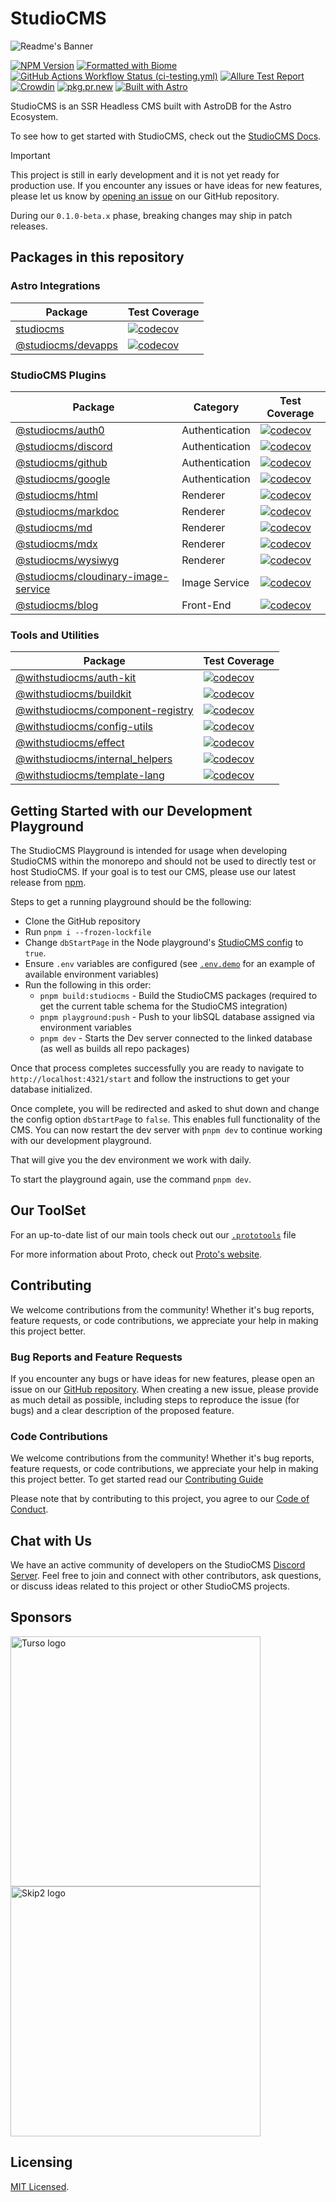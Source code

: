 # StudioCMS

![Readme's Banner](./assets/banner-readme.png)

[![NPM Version](https://img.shields.io/npm/v/studiocms)](https://npm.im/studiocms)
[![Formatted with Biome](https://img.shields.io/badge/Formatted_with-Biome-60a5fa?style=flat&logo=biome)](https://biomejs.dev/)
[![GitHub Actions Workflow Status (ci-testing.yml) ](https://img.shields.io/github/actions/workflow/status/withstudiocms/studiocms/ci-testing.yml?branch=main&logo=githubactions&logoColor=%232088FF&label=repo%20tests)](https://github.com/withstudiocms/studiocms/actions/workflows/ci-testing.yml)
[![Allure Test Report](https://img.shields.io/badge/Allure%20Test%20Report-blue?style=flat)](https://tests.studiocms.dev/allure-reports/main/studiocms-tests/latest)
[![Crowdin](https://badges.crowdin.net/studiocms/localized.svg)](https://crowdin.com/project/studiocms)
[![pkg.pr.new](https://img.shields.io/badge/Continuous%20Releases-pkg.pr.new-8A2BE2?logo=pkgsrc&logoColor=FFF)](https://pkg.pr.new/~/withstudiocms/studiocms)
[![Built with Astro](https://astro.badg.es/v2/built-with-astro/tiny.svg)](https://astro.build)

StudioCMS is an SSR Headless CMS built with AstroDB for the Astro Ecosystem.

To see how to get started with StudioCMS, check out the [StudioCMS Docs](https://docs.studiocms.dev).

> [!IMPORTANT]
> This project is still in early development and it is not yet ready for production use. If you encounter any issues or have ideas for new features, please let us know by [opening an issue](https://github.com/withstudiocms/studiocms/issues/new/choose) on our GitHub repository.
>
> During our `0.1.0-beta.x` phase, breaking changes may ship in patch releases.

## Packages in this repository

### Astro Integrations

| Package | Test Coverage |
| ------- | ------------- |
| [studiocms](./packages/studiocms/) | [![codecov](https://codecov.io/github/withstudiocms/studiocms/graph/badge.svg?token=RN8LT1O5E2&component=studiocms)](https://codecov.io/github/withstudiocms/studiocms) |
| [@studiocms/devapps](./packages/@studiocms/devapps/) | [![codecov](https://codecov.io/github/withstudiocms/studiocms/graph/badge.svg?token=RN8LT1O5E2&component=studiocms_devapps)](https://codecov.io/github/withstudiocms/studiocms) |

### StudioCMS Plugins

| Package | Category | Test Coverage |
| ------- | -------- | ------------- |
| [@studiocms/auth0](./packages/@studiocms/auth0/) | Authentication | [![codecov](https://codecov.io/github/withstudiocms/studiocms/graph/badge.svg?token=RN8LT1O5E2&component=studiocms_auth0)](https://codecov.io/github/withstudiocms/studiocms) |
| [@studiocms/discord](./packages/@studiocms/discord/) | Authentication | [![codecov](https://codecov.io/github/withstudiocms/studiocms/graph/badge.svg?token=RN8LT1O5E2&component=studiocms_discord)](https://codecov.io/github/withstudiocms/studiocms) |
| [@studiocms/github](./packages/@studiocms/github/) | Authentication | [![codecov](https://codecov.io/github/withstudiocms/studiocms/graph/badge.svg?token=RN8LT1O5E2&component=studiocms_github)](https://codecov.io/github/withstudiocms/studiocms) |
| [@studiocms/google](./packages/@studiocms/google/) | Authentication | [![codecov](https://codecov.io/github/withstudiocms/studiocms/graph/badge.svg?token=RN8LT1O5E2&component=studiocms_google)](https://codecov.io/github/withstudiocms/studiocms) |
| [@studiocms/html](./packages/@studiocms/html/) | Renderer | [![codecov](https://codecov.io/github/withstudiocms/studiocms/graph/badge.svg?token=RN8LT1O5E2&component=studiocms_html)](https://codecov.io/github/withstudiocms/studiocms) |
| [@studiocms/markdoc](./packages/@studiocms/markdoc/) | Renderer | [![codecov](https://codecov.io/github/withstudiocms/studiocms/graph/badge.svg?token=RN8LT1O5E2&component=studiocms_markdoc)](https://codecov.io/github/withstudiocms/studiocms) |
| [@studiocms/md](./packages/@studiocms/md/) | Renderer | [![codecov](https://codecov.io/github/withstudiocms/studiocms/graph/badge.svg?token=RN8LT1O5E2&component=studiocms_md)](https://codecov.io/github/withstudiocms/studiocms) |
| [@studiocms/mdx](./packages/@studiocms/mdx/) | Renderer | [![codecov](https://codecov.io/github/withstudiocms/studiocms/graph/badge.svg?token=RN8LT1O5E2&component=studiocms_mdx)](https://codecov.io/github/withstudiocms/studiocms) |
| [@studiocms/wysiwyg](./packages/@studiocms/wysiwyg/) | Renderer | [![codecov](https://codecov.io/github/withstudiocms/studiocms/graph/badge.svg?token=RN8LT1O5E2&component=studiocms_wysiwyg)](https://codecov.io/github/withstudiocms/studiocms) |
| [@studiocms/cloudinary-image-service](./packages/@studiocms/cloudinary-image-service/) | Image Service | [![codecov](https://codecov.io/github/withstudiocms/studiocms/graph/badge.svg?token=RN8LT1O5E2&component=studiocms_cloudinary-image-service)](https://codecov.io/github/withstudiocms/studiocms) |
| [@studiocms/blog](./packages/@studiocms/blog/) | Front-End | [![codecov](https://codecov.io/github/withstudiocms/studiocms/graph/badge.svg?token=RN8LT1O5E2&component=studiocms_blog)](https://codecov.io/github/withstudiocms/studiocms) |

### Tools and Utilities

| Package | Test Coverage |
| ------- | ------------- |
| [@withstudiocms/auth-kit](./packages/@withstudiocms/auth-kit/) | [![codecov](https://codecov.io/github/withstudiocms/studiocms/graph/badge.svg?token=RN8LT1O5E2&component=withstudiocms_auth_kit)](https://codecov.io/github/withstudiocms/studiocms) |
| [@withstudiocms/buildkit](./packages/@withstudiocms/buildkit/) | [![codecov](https://codecov.io/github/withstudiocms/studiocms/graph/badge.svg?token=RN8LT1O5E2&component=withstudiocms_buildkit)](https://codecov.io/github/withstudiocms/studiocms) |
| [@withstudiocms/component-registry](./packages/@withstudiocms/component-registry/) | [![codecov](https://codecov.io/github/withstudiocms/studiocms/graph/badge.svg?token=RN8LT1O5E2&component=withstudiocms_component_registry)](https://codecov.io/github/withstudiocms/studiocms) |
| [@withstudiocms/config-utils](./packages/@withstudiocms/config-utils/) | [![codecov](https://codecov.io/github/withstudiocms/studiocms/graph/badge.svg?token=RN8LT1O5E2&component=withstudiocms_config_utils)](https://codecov.io/github/withstudiocms/studiocms) |
| [@withstudiocms/effect](./packages/@withstudiocms/effect/) | [![codecov](https://codecov.io/github/withstudiocms/studiocms/graph/badge.svg?token=RN8LT1O5E2&component=withstudiocms_effect)](https://codecov.io/github/withstudiocms/studiocms) |
| [@withstudiocms/internal_helpers](./packages/@withstudiocms/internal_helpers/) | [![codecov](https://codecov.io/github/withstudiocms/studiocms/graph/badge.svg?token=RN8LT1O5E2&component=withstudiocms_internal_helpers)](https://codecov.io/github/withstudiocms/studiocms) |
| [@withstudiocms/template-lang](./packages/@withstudiocms/template-lang/) | [![codecov](https://codecov.io/github/withstudiocms/studiocms/graph/badge.svg?token=RN8LT1O5E2&component=withstudiocms_template_lang)](https://codecov.io/github/withstudiocms/studiocms) |

## Getting Started with our Development Playground

The StudioCMS Playground is intended for usage when developing StudioCMS within the monorepo and should not be used to directly test or host StudioCMS. If your goal is to test our CMS, please use our latest release from [npm](https://npm.im/studiocms).

Steps to get a running playground should be the following:

- Clone the GitHub repository
- Run `pnpm i --frozen-lockfile`
- Change `dbStartPage` in the Node playground's [StudioCMS config](./playground/studiocms.config.mts) to `true`.
- Ensure `.env` variables are configured (see [`.env.demo`](./playground/.env.demo) for an example of available environment variables)
- Run the following in this order:
  - `pnpm build:studiocms` - Build the StudioCMS packages (required to get the current table schema for the StudioCMS integration)
  - `pnpm playground:push` - Push to your libSQL database assigned via environment variables
  - `pnpm dev` - Starts the Dev server connected to the linked database (as well as builds all repo packages)

Once that process completes successfully you are ready to navigate to `http://localhost:4321/start` and follow the instructions to get your database initialized.

Once complete, you will be redirected and asked to shut down and change the config option `dbStartPage` to `false`. This enables full functionality of the CMS. You can now restart the dev server with `pnpm dev` to continue working with our development playground.

That will give you the dev environment we work with daily.

To start the playground again, use the command `pnpm dev`.

## Our ToolSet

For an up-to-date list of our main tools check out our [`.prototools`](.prototools) file

For more information about Proto, check out [Proto's website](https://moonrepo.dev/proto).

## Contributing

We welcome contributions from the community! Whether it's bug reports, feature requests, or code contributions, we appreciate your help in making this project better.

### Bug Reports and Feature Requests

If you encounter any bugs or have ideas for new features, please open an issue on our [GitHub repository](https://github.com/withstudiocms/studiocms). When creating a new issue, please provide as much detail as possible, including steps to reproduce the issue (for bugs) and a clear description of the proposed feature.

### Code Contributions

We welcome contributions from the community! Whether it's bug reports, feature requests, or code contributions, we appreciate your help in making this project better. To get started read our [Contributing Guide](https://docs.studiocms.dev/en/guides/contributing/getting-started/)

Please note that by contributing to this project, you agree to our [Code of Conduct](https://github.com/withstudiocms/.github/blob/main/CODE_OF_CONDUCT.md).

## Chat with Us

We have an active community of developers on the StudioCMS [Discord Server](https://chat.studiocms.dev/). Feel free to join and connect with other contributors, ask questions, or discuss ideas related to this project or other StudioCMS projects.

## Sponsors

<a href="https://tur.so/studiocms" rel="sponsored" target="_blank"><img src="https://turso.tech/logokit/turso-logo-illustrated.svg" width="400px" alt="Turso logo" /></a>
<a href="https://www.skip2.net/?utm_source=studiocms" rel="sponsored" target="_blank"><img src="https://www.skip2.net/images/logo.svg" width="400px" alt="Skip2 logo" /></a>

## Licensing

[MIT Licensed](./LICENSE).
